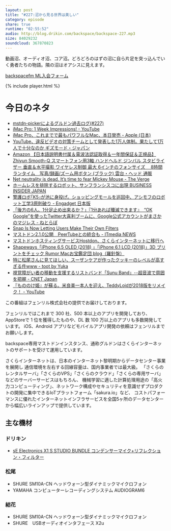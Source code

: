 ```yaml
---
layout: post
title: "#227:沼から見る世界は美しい"
category: episode
share: true
runtime: "02:55:52"
audio: http://blog.drikin.com/backspace/backspace-227.mp3
size: 84029232
soundcloud: 367870823
---
```


動画沼、オーディオ沼、コア沼。どろどろのはずの沼に自ら片足を突っ込んでいく勇者たちの物語。隣の沼はオアシスに見えます。

[backspacefm ML入会フォーム](http://backspace.us11.list-manage.com/subscribe?u=09c933bd3997c1d16dbed156a&id=84b6529b91)

{% include player.html %}

# 今日のネタ
* [mstdn-pickerによるグルドン過去ログ(#227)](https://rbtnn.github.io/mstdn-picker/?instance=mstdn.guru&since_id=99187690174592940&max_id=99188331967709487)
* [iMac Pro: 1 Week Impressions! - YouTube](https://www.youtube.com/watch?v=h-h5Mhlt6O0)
* [iMac Pro、これまでで最もパワフルなMac、本日発売 - Apple (日本)](https://www.apple.com/jp/newsroom/2017/12/imac-pro-the-most-powerful-mac-ever-available-today/)
* [YouTube、違反ビデオの対策チームとして発表した1万人体制。果たして1万人で十分なのか  ギズモード・ジャパン](https://www.gizmodo.jp/2017/12/imac-pro-faster-than.html)
* [Amazon  【日本語説明書付属＆電波法認証取得＆一年間保証＆正規品】Zhiyun Smooth-Q スマートフォン用3軸 ハンドヘルド ジンバル スタビライザー 垂直＆水平撮影 ワイヤレス制御 最大 6インチのフォンサイズ 　8時間ランタイム　写真/録画/ズーム用ボタン (ブラック)  雲台・ヘッド 通販](https://www.amazon.co.jp/%E3%80%90%E6%97%A5%E6%9C%AC%E8%AA%9E%E8%AA%AC%E6%98%8E%E6%9B%B8%E4%BB%98%E5%B1%9E&%E9%9B%BB%E6%B3%A2%E6%B3%95%E8%AA%8D%E8%A8%BC%E5%8F%96%E5%BE%97&%E4%B8%80%E5%B9%B4%E9%96%93%E4%BF%9D%E8%A8%BC&%E6%AD%A3%E8%A6%8F%E5%93%81%E3%80%91Zhiyun-Smooth-Q-%E3%82%B9%E3%83%9E%E3%83%BC%E3%83%88%E3%83%95%E3%82%A9%E3%83%B3%E7%94%A83%E8%BB%B8-6%E3%82%A4%E3%83%B3%E3%83%81%E3%81%AE%E3%83%95%E3%82%A9%E3%83%B3%E3%82%B5%E3%82%A4%E3%82%BA-8%E6%99%82%E9%96%93%E3%83%A9%E3%83%B3%E3%82%BF%E3%82%A4%E3%83%A0-%E5%86%99%E7%9C%9F/dp/B072N2YTP4/)
* [Net neutrality is dead. It’s time to fear Mickey Mouse - The Verge](https://www.theverge.com/2017/12/14/16776298/net-neutrality-disney-comcast-internet-providers-free-speech)
* [ホームレスを排除するロボット、サンフランシスコに出現  BUSINESS INSIDER JAPAN](https://www.businessinsider.jp/post-108447)
* [警護ロボ｢K5｣が池に身投げ。ショッピングモールを巡回中、アシモフのロボット工学3原則破り - Engadget 日本版](http://japanese.engadget.com/2017/07/18/k5-3/)
* [「後方の6人、1分足止め出来るか？」『1分あれば殲滅できます』　“OK Google”を使ったTwitter大喜利ブームに、Google公式アカウントがまさかのマジレス - ねとらぼ](http://nlab.itmedia.co.jp/nl/articles/1712/16/news031.html)
* [Snap Is Now Letting Users Make Their Own Filters](https://www.fastcodesign.com/90154203/snap-is-now-letting-users-make-their-own-filters?partner=feedburner&utm_source=feedburner&utm_medium=feed&utm_campaign=feedburner+fastcodesign&utm_content=feedburner)
* [マストドン2.1.0公開　PeerTubeとの統合も - ITmedia NEWS](http://www.itmedia.co.jp/news/articles/1712/16/news014.html)
* [マストドンホスティングサービスHostdon、さくらインターネットに移行へ](http://www.itmedia.co.jp/news/articles/1712/14/news096.html)
* [Shapeways「iPhone 6.5 OLED (2018) 」「iPhone 6.1 LCD (2018)」3D プリントをチェック  Rumor  Macお宝鑑定団 blog（羅針盤）](http://www.macotakara.jp/blog/rumor/entry-33986.html)
* [特に松尾さんに見てほしい、スーザンケアが作ったクッキーのレベルが高すぎる件www - toot by Yuka](https://mstdn.guru/web/statuses/99180981121893814)
* [視覚障がい者の移動を支援するリストバンド「Sunu Band」--超音波で周囲を把握 - CNET Japan](https://japan.cnet.com/article/35105785/)
* [『もののけ姫』が蘇る。米良美一本人を迎え、TeddyLoidが2018版をリメイク！ - YouTube](https://www.youtube.com/watch?v=O4DWv6Mmtgo)

この番組はフェンリル株式会社の提供でお届けしております。

フェンリルではこれまで 300 社、500 本以上のアプリを開発しており、AppStoreで 1 位を獲得したものや、DL 数 100 万以上のアプリも多数開発しています。
iOS、Android アプリなどモバイルアプリ開発の依頼はフェンリルまでお願いします。

backspace専用マストドンインスタンス、通称グルドンはさくらインターネットのサポートを受けて運用しています。

さくらインターネットは、日本のインターネット黎明期からデータセンター事業を展開し
通信環境を左右する回線容量は、国内事業者では最大級。
「さくらのレンタルサーバ」「さくらのVPS」「さくらのクラウド」「さくらの専用サーバ」などのサーバーサービスはもちろん、
機械学習に適した計算処理用途の「高火力コンピューティング」、ネットワーク構成やセキュリティを意識せずプロダクトの開発に集中できるIoTプラットフォーム「sakura.io」など、
コストパフォーマンスに優れたインターネットインフラサービスを全国5ヶ所のデータセンターから幅広いラインアップで提供しています。

## 主な機材

### ドリキン

* [sE Electronics X1 S STUDIO BUNDLE コンデンサーマイク+リフレクション・フィルター](http://amzn.to/2AEEoUP)

### 松尾

* SHURE  SM10A-CN ヘッドウォーン型ダイナミックマイクロフォン
* YAMAHA コンピューターレコーディングシステム AUDIOGRAM6

### 結花

* SHURE  SM10A-CN ヘッドウォーン型ダイナミックマイクロフォン
* SHURE　USBオーディオインタフェース X2u

